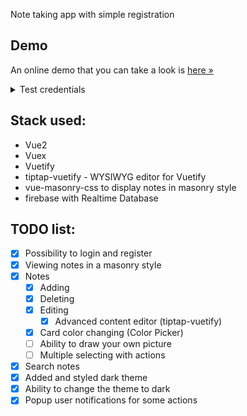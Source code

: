 Note taking app with simple registration

## Demo
An online demo that you can take a look is [here »](https://app-notes-665c2.web.app/)

<details>
  <summary>Test credentials</summary>
  
**Email:** a@mail.ru\
**Password:** 123456
</details>

## Stack used:
- Vue2
- Vuex
- Vuetify
- tiptap-vuetify - WYSIWYG editor for Vuetify
- vue-masonry-css to display notes in masonry style
- firebase with Realtime Database

## TODO list:
- [X] Possibility to login and register
- [X] Viewing notes in a masonry style
- [X] Notes
    - [X] Adding
    - [X] Deleting
    - [X] Editing
      - [X] Advanced content editor (tiptap-vuetify)
    - [X] Card color changing (Color Picker)
    - [ ] Ability to draw your own picture
    - [ ] Multiple selecting with actions
- [X] Search notes
- [X] Added and styled dark theme
- [X] Ability to change the theme to dark
- [X] Popup user notifications for some actions
